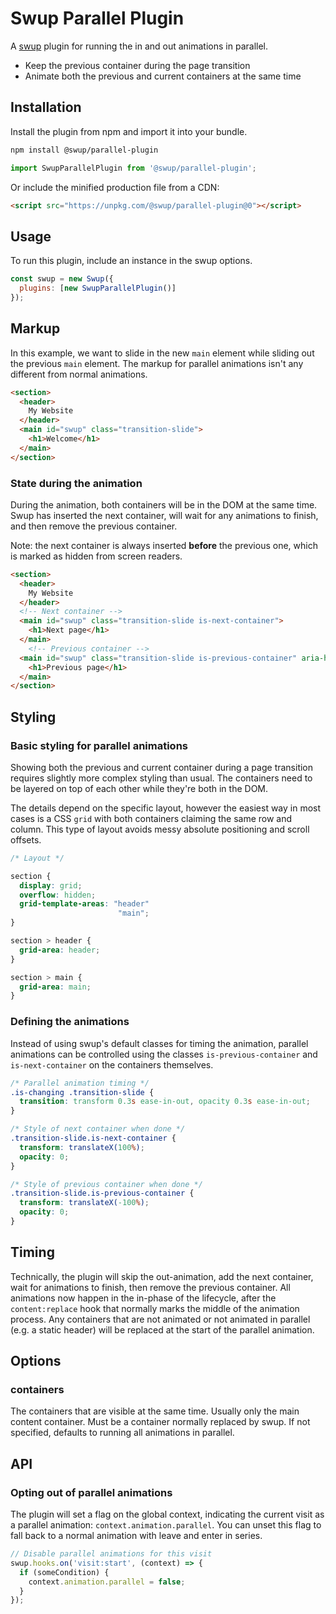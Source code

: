 # Swup Parallel Plugin

A [swup](https://swup.js.org) plugin for running the in and out animations in parallel.

- Keep the previous container during the page transition
- Animate both the previous and current containers at the same time

## Installation

Install the plugin from npm and import it into your bundle.

```bash
npm install @swup/parallel-plugin
```

```js
import SwupParallelPlugin from '@swup/parallel-plugin';
```

Or include the minified production file from a CDN:

```html
<script src="https://unpkg.com/@swup/parallel-plugin@0"></script>
```

## Usage

To run this plugin, include an instance in the swup options.

```javascript
const swup = new Swup({
  plugins: [new SwupParallelPlugin()]
});
```

## Markup

In this example, we want to slide in the new `main` element while sliding out the previous `main`
element. The markup for parallel animations isn't any different from normal animations.

```html
<section>
  <header>
    My Website
  </header>
  <main id="swup" class="transition-slide">
    <h1>Welcome</h1>
  </main>
</section>
```

### State during the animation

During the animation, both containers will be in the DOM at the same time.
Swup has inserted the next container, will wait for any animations to finish, and
then remove the previous container.

Note: the next container is always inserted **before** the previous one, which
is marked as hidden from screen readers.

```html
<section>
  <header>
    My Website
  </header>
  <!-- Next container -->
  <main id="swup" class="transition-slide is-next-container">
    <h1>Next page</h1>
  </main>
    <!-- Previous container -->
  <main id="swup" class="transition-slide is-previous-container" aria-hidden="true">
    <h1>Previous page</h1>
  </main>
</section>
```

## Styling

### Basic styling for parallel animations

Showing both the previous and current container during a page transition requires slightly more
complex styling than usual. The containers need to be layered on top of each other while they're
both in the DOM.

The details depend on the specific layout, however the easiest way in most cases
is a CSS `grid` with both containers claiming the same row and column.
This type of layout avoids messy absolute positioning and scroll offsets.

```css
/* Layout */

section {
  display: grid;
  overflow: hidden;
  grid-template-areas: "header"
                        "main";
}

section > header {
  grid-area: header;
}

section > main {
  grid-area: main;
}
```

### Defining the animations

Instead of using swup's default classes for timing
the animation, parallel animations can be controlled using the classes `is-previous-container` and `is-next-container` on the containers themselves.

```css
/* Parallel animation timing */
.is-changing .transition-slide {
  transition: transform 0.3s ease-in-out, opacity 0.3s ease-in-out;
}

/* Style of next container when done */
.transition-slide.is-next-container {
  transform: translateX(100%);
  opacity: 0;
}

/* Style of previous container when done */
.transition-slide.is-previous-container {
  transform: translateX(-100%);
  opacity: 0;
}
```

## Timing

Technically, the plugin will skip the out-animation, add the next container, wait for animations to
finish, then remove the previous container. All animations now happen in the in-phase of the
lifecycle, after the `content:replace` hook that normally marks the middle of the animation
process. Any containers that are not animated or not animated in parallel (e.g. a static header)
will be replaced at the start of the parallel animation.

## Options

### containers

The containers that are visible at the same time. Usually only the main content container. Must be
a container normally replaced by swup. If not specified, defaults to running all
animations in parallel.

## API

### Opting out of parallel animations

The plugin will set a flag on the global context, indicating the current visit
as a parallel animation: `context.animation.parallel`. You can unset this flag
to fall back to a normal animation with leave and enter in series.

```js
// Disable parallel animations for this visit
swup.hooks.on('visit:start', (context) => {
  if (someCondition) {
    context.animation.parallel = false;
  }
});
```
